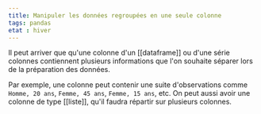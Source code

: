 ```yaml
---
title: Manipuler les données regroupées en une seule colonne
tags: pandas
etat : hiver
---
```


Il peut arriver que qu'une colonne d'un [[dataframe]] ou d'une série colonnes contiennent plusieurs informations que l'on souhaite séparer lors de la préparation des données. 

Par exemple, une colonne peut contenir une suite d'observations comme `Homme, 20 ans`, `Femme, 45 ans`, `Femme, 15 ans`, etc. On peut aussi avoir une colonne de type [[liste]], qu'il faudra répartir sur plusieurs colonnes.